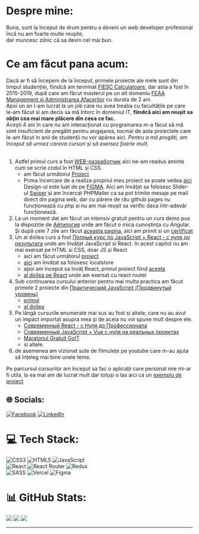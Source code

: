 # Despre mine:
Buna, sunt la început de drum pentru a deveni un web developer profesional <br>
încă nu am foarte multe reușite, <br>
dar muncesc zilnic că sa devin cel mai bun. 

# Ce am făcut pana acum:
Dacă ar fi să începem de la început, primele proiecte ale mele sunt din timpul studenției, fiindcă am terminat [FIESC Calculatoare](https://fiesc.usv.ro/), dar asta a fost în 2015-2019, după care am făcut masterul pe un alt domeniu [FEAA Management și Administrarea Afacerilor](https://feaa.usv.ro/) cu durata de 2 ani.<br>
Apoi un an l-am lucrat la un job care nu avea treaba cu facultățile pe care le-am făcut si am decis sa mă întorc în domeniul IT, **fiindcă aici am reușit sa obțin cea mai mare plăcere din ceea ce fac.** <br>
Acești 4 ani în care nu am interacționat cu programarea m-a făcut să mă simt insuficient de pregătit pentru angajarea, tocmai de asta proiectele care le-am făcut in anii de studenții nu vor apărea aici. _Pentru a mă pregăti, am început să urmez careva cursuri și să exersez foarte mult_.  
<br>

1. Astfel primul curs a fost [WEB-разработчик](https://www.udemy.com/course/webdeveloper/) aici ne-am readus aminte cum se scrie codul în HTML și CSS.<br>
    - am făcut următorul [Proiect](https://bcristin.github.io/pulse/src/)<br>
    - Prima încercare de a realiza propriul meu proiect se poate vedea [aici](https://bcristin.github.io/first-my-project/) Design-ul este luat de pe [FIGMA](https://www.figma.com/file/NlH3naDNbp8x1rGeS27GLy/Freelancer-portfolio?t=mMMPO9gbuVeqJevz-6). Aici am învățat sa folosesc Slider-ul [Swiper](https://swiperjs.com/) și am încercat PHPMailer ca sa pot trimite mesaje pe mail direct din pagina web, dar cu părere de rău github pages nu funcționează cu php si nu am mai reușit sa verific daca într-adevăr funcționează.  <br>
2. La un moment dat am făcut un intensiv gratuit pentru un curs demo pus la dispozitie de [Айтилогия](https://itlogia.ru/) unde am făcut o mica cunoștința cu Angular. Și după cele 7 zile am făcut [aceasta pagina](https://bcristin.github.io/cars-hw/), aici am primit si un [certificat](https://itlogia.ru/upload/images/intensive-participant-certificate/1670822876Q7AEr.jpeg)<br>
3.  Un al doilea curs a fost [Полный курс по JavaScript + React - с нуля до результата](https://www.udemy.com/course/javascript_full/) unde am învățat JavaScript si React. In acest capitol nu am mai exersat pe HTML si CSS, doar JS și React
    - aici am făcut următorul [proiect](https://bcristin.github.io/learnJS_food/)
    - [aici](https://bcristin.github.io/Customizator/dist/) am învățat sa folosesc localstore 
    - apoi am început sa învăț React, primul proiect fiind [acesta](https://first-my-project-qe53.vercel.app/)
    - [al doilea pe React](https://marvel-mcc6.vercel.app/) unde am exersat cu react router 
4.  Sub continuarea cursului anterior pentru mai multa practica am făcut primele 2 proiecte din  [Практический JavaScript (Продвинутый уровень)](https://www.udemy.com/course/javascript_practice/)
    - [primul](https://bcristin.github.io/learnJS_Picture/dist/)
    - [al doilea](https://bcristin.github.io/learnJS_Window/dist/)
5. Pe lângă cursurile enumerate mai sus au fost si altele, care nu au avut un impact importat asupra mea și de aceia nu voi spune mult despre ele.
    - [Современный React - с Нуля до Профессионала](https://www.udemy.com/course/react-np/)
    - [Современный JavaScript + Vue с нуля на реальных проектах](https://www.udemy.com/course/modern-javascript-from-beginning/)
    - [Maratonul Gratuit GoIT](https://m.goit.global/ro/)
    - si altele.
6. de asemenea am vizionat sute de filmulețe pe youtube care m-au ajuta să înțeleg mai bine unele teme.

Pe parcursul cursurilor am început sa fac o aplicații care personal mie mi-ar fi utila, la ea mai am de lucrat mult dar totuși o las aici ca un [exemplu de proiect](https://my-coin-keeper.vercel.app/)

## 🌐 Socials:
[![Facebook](https://img.shields.io/badge/Facebook-%231877F2.svg?logo=Facebook&logoColor=white)](https://www.facebook.com/tianncristian/) 
[![LinkedIn](https://img.shields.io/badge/LinkedIn-%230077B5.svg?logo=linkedin&logoColor=white)](https://www.linkedin.com/in/cristin-balan-793471109/) 

# 💻 Tech Stack:
![CSS3](https://img.shields.io/badge/css3-%231572B6.svg?style=for-the-badge&logo=css3&logoColor=white)
![HTML5](https://img.shields.io/badge/html5-%23E34F26.svg?style=for-the-badge&logo=html5&logoColor=white)
![JavaScript](https://img.shields.io/badge/javascript-%23323330.svg?style=for-the-badge&logo=javascript&logoColor=%23F7DF1E)<br>
![React](https://img.shields.io/badge/react-%2320232a.svg?style=for-the-badge&logo=react&logoColor=%2361DAFB)
![React Router](https://img.shields.io/badge/React_Router-CA4245?style=for-the-badge&logo=react-router&logoColor=white)
![Redux](https://img.shields.io/badge/redux-%23593d88.svg?style=for-the-badge&logo=redux&logoColor=white)<br>
![SASS](https://img.shields.io/badge/SASS-hotpink.svg?style=for-the-badge&logo=SASS&logoColor=white)
![Vercel](https://img.shields.io/badge/vercel-%23000000.svg?style=for-the-badge&logo=vercel&logoColor=white)
![Figma](https://img.shields.io/badge/figma-%23F24E1E.svg?style=for-the-badge&logo=figma&logoColor=white)
# 📊 GitHub Stats:
![](https://github-readme-stats.vercel.app/api?username=BCristin&theme=react&hide_border=true&include_all_commits=false&count_private=false)
![](https://github-readme-streak-stats.herokuapp.com/?user=BCristin&theme=react&hide_border=true)
![](https://github-readme-stats.vercel.app/api/top-langs/?username=BCristin&theme=react&hide_border=true&include_all_commits=false&count_private=false&layout=compact)

---
